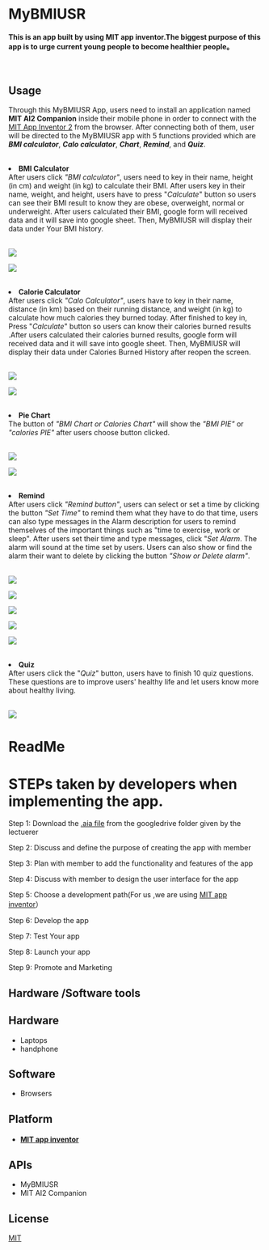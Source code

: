 # **MyBMIUSR**
#### This is an app built by using MIT app inventor.The biggest purpose of this app is to urge current young people to become healthier people。

<br />

## Usage
Through this MyBMIUSR App, users need to install an application named <b>MIT AI2 Companion</b> inside their mobile phone in order to connect with the [MIT App Inventor 2](http://ai2.appinventor.mit.edu/) from the browser. After connecting both of them, user will be directed to the MyBMIUSR app with 5 functions provided which are <b><i>BMI calculator</i></b>, <b><i>Calo calculator</i></b>, <b><i>Chart</i></b>, <b><i>Remind</i></b>, and <b><i>Quiz</b></i>.
<br />


<br />
<li><b>BMI Calculator</b></li>
After users click <i>"BMI calculator"</i>, users need to key in their name, height (in cm) and weight (in kg) to calculate their BMI. After users key in their name, weight, and height, users have to press "<i>Calculate</i>" button so users can see their BMI result to know they are obese, overweight, normal or underweight. After users calculated their BMI, google form will received data and it will save into google sheet. Then, MyBMIUSR will display their data under Your BMI history.
<br />
<br />

<p align="left">
  <img src="Example1.png">
</p>
<p align="left">
  <img src="Example2.png">
</p>


<br />
<li><b>Calorie Calculator</b></li>
After users click <i>"Calo Calculator"</i>, users have to key in their name, distance (in km) based on their running distance, and weight (in kg) to calculate how much calories they burned today. After finished to key in, Press "<i>Calculate</i>"  button so users can know their calories burned results .After users calculated their calories burned results, google form will received data and it will save into google sheet. Then, MyBMIUSR will display their data under Calories Burned History after reopen the screen.
<br />
<br />

<p align="left">
  <img src="Example3.png">
</p>
<p align="left">
  <img src="Example4.png">
</p>


<br />
<li><b>Pie Chart</b></li>
The button of <i>"BMI Chart or Calories Chart"</i> will show the <i>"BMI PIE"</i> or <i>"calories PIE"</i> after users choose button clicked.
<br />
<br />

<p align="left">
  <img src="Example5.png">
</p>
<p align="left">
  <img src="Example6.png">
</p>


<br />
<li><b>Remind</b></li>
After users click <i>"Remind button"</i>, users can select or set a time by clicking the button <i>"Set Time"</i> to remind them what they have to do that time, users can also type messages in the Alarm description for users to remind themselves of the important things such as "time to exercise, work or sleep". After users set their time and type messages, click "<i>Set Alarm</i>. The alarm will sound at the time set by users. Users can also show or find the alarm their want to delete by clicking the button <i>"Show or Delete alarm"</i>.
<br />
<br />

<p align="left">
  <img src="Example7.png">
</p>
<p align="left">
  <img src="Example8.png">
</p>
<p align="left">
  <img src="Example11.png">
</p>
<p align="left">
  <img src="Example9.png">
</p>
<p align="left">
  <img src="Example10.png">
</p>


<br />
<li><b>Quiz</b></li>
After users click the "<i>Quiz</i>" button, users have to finish 10 quiz questions. These questions are to improve users' healthy life and let users know more about healthy living.
<br />
<br />

<p align="left">
  <img src="Example12.png">
</p>





# ReadMe

# STEPs taken by developers when implementing the app.

Step 1: Download the [.aia file](https://drive.google.com/file/d/1ZvbNmo_nkaRzQCbqZLykw5YQ3Ww8rh3S/view?usp=sharing) from the googledrive folder given by the lectuerer
  
Step 2: Discuss and define the purpose of creating the app with member

Step 3: Plan with member to add the functionality and features of the app

Step 4: Discuss with member to design the user interface for the app

Step 5: Choose a development path(For us ,we are using [MIT app inventor](http://ai2.appinventor.mit.edu/)）

Step 6: Develop the app

Step 7: Test Your app

Step 8: Launch your app

Step 9: Promote and Marketing


## Hardware /Software tools 

## Hardware
- Laptops
- handphone

## Software 
- Browsers 

## Platform 
- #### [MIT app inventor](http://ai2.appinventor.mit.edu/)

## APIs
- MyBMIUSR
- MIT AI2 Companion

## License

[MIT](https://github.com/ProjectCloudApp/TeamNameMissing/blob/34d40d8080a5f5cc5bd0b060fd79c883a7486733/LICENSE) 
